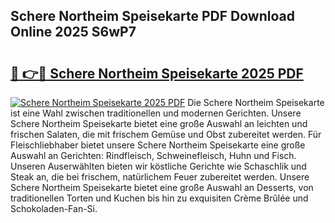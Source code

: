 ## Schere Northeim Speisekarte PDF Download Online 2025 S6wP7

# <h2><a href="http://gc7dnwb.nevu.top/?p=Schere+Northeim+Speisekarte">🔗 👉🔴 Schere Northeim Speisekarte 2025 PDF</a></h2>

[![Schere Northeim Speisekarte 2025 PDF](https://i.imgur.com/dBaPXMq.png)](http://gc7dnwb.nevu.top/?p=Schere+Northeim+Speisekarte)
Die Schere Northeim Speisekarte ist eine Wahl zwischen traditionellen und modernen Gerichten. Unsere Schere Northeim Speisekarte bietet eine große Auswahl an leichten und frischen Salaten, die mit frischem Gemüse und Obst zubereitet werden. Für Fleischliebhaber bietet unsere Schere Northeim Speisekarte eine große Auswahl an Gerichten: Rindfleisch, Schweinefleisch, Huhn und Fisch. Unseren Auserwählten bieten wir köstliche Gerichte wie Schaschlik und Steak an, die bei frischem, natürlichem Feuer zubereitet werden. Unsere Schere Northeim Speisekarte bietet eine große Auswahl an Desserts, von traditionellen Torten und Kuchen bis hin zu exquisiten Crème Brûlée und Schokoladen-Fan-Si.
